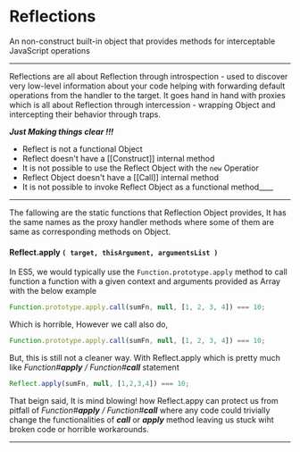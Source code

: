 # Reflections

An non-construct built-in object that provides methods for interceptable JavaScript operations

---

Reflections are all about Reflection through introspection - used to discover very low-level information about your code helping with forwarding default operations from the handler to the target. It goes hand in hand with proxies which is all about Reflection through intercession - wrapping Object and intercepting their behavior through traps.

_**Just Making things clear !!!**_

* Reflect is not a functional Object
* Reflect doesn't have a \[\[Construct\]\] internal method
* It is not possible to use the Reflect Object with the `new`  Operatior
* Reflect Object doesn't have a \[\[Call\]\] internal method
* It is not possible to invoke Reflect Object as a functional method____
____
The fallowing are the static functions that Reflection Object provides, It has the same names as the proxy handler methods where some of them are same as corresponding methods on Object.

#### Reflect.apply `( target, thisArgument, argumentsList )`

In ES5, we would typically use the `Function.prototype.apply` method to call function a function with a given context and arguments provided as Array with the below example 

```js
Function.prototype.apply.call(sumFn, null, [1, 2, 3, 4]) === 10;
```
Which is horrible, However we call also do,
```js
Function.prototype.apply.call(sumFn, null, [1, 2, 3, 4]) === 10;
```
But, this is still not a cleaner way. With Reflect.apply which is pretty much like _Function#**apply** / Function#**call**_ statement
```js
Reflect.apply(sumFn, null, [1,2,3,4]) === 10;
```
That beign said, It is mind blowing! how Reflect.appy can protect us from pitfall of _Function#**apply** / Function#**call**_ where any code could trivially change the functionalities of **_call_** or **_apply_** method leaving us stuck wiht broken code or horrible workarounds.

________

